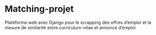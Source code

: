# Matching-projet
Plateforme web avec Django pour le scrapping des offres d’emploi et la mesure de similarité entre curriculum-vitae et annonce d’emploi 
